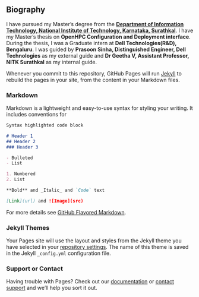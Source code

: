 ## Biography

I have pursued my Master’s degree from the [**Department of Information Technology, National Institute of Technology, Karnataka, Surathkal**](https://infotech.nitk.ac.in/). I have my Master’s thesis on **OpenHPC Configuration and Deployment interface**. During the thesis, I was a Graduate intern at **Dell Technologies(R&D), Bengaluru**. I was guided by **Prasoon Sinha, Distinguished Engineer, Dell Technologies** as my external guide and **Dr Geetha V, Assistant Professor, NITK Surathkal** as my internal guide.

Whenever you commit to this repository, GitHub Pages will run [Jekyll](https://jekyllrb.com/) to rebuild the pages in your site, from the content in your Markdown files.

### Markdown

Markdown is a lightweight and easy-to-use syntax for styling your writing. It includes conventions for

```markdown
Syntax highlighted code block

# Header 1
## Header 2
### Header 3

- Bulleted
- List

1. Numbered
2. List

**Bold** and _Italic_ and `Code` text

[Link](url) and ![Image](src)
```

For more details see [GitHub Flavored Markdown](https://guides.github.com/features/mastering-markdown/).

### Jekyll Themes

Your Pages site will use the layout and styles from the Jekyll theme you have selected in your [repository settings](https://github.com/pulaksahoo/pulaksahoo.github.io/settings). The name of this theme is saved in the Jekyll `_config.yml` configuration file.

### Support or Contact

Having trouble with Pages? Check out our [documentation](https://help.github.com/categories/github-pages-basics/) or [contact support](https://github.com/contact) and we’ll help you sort it out.
